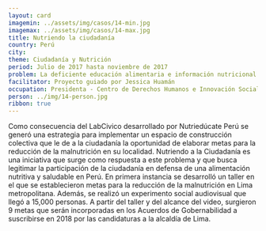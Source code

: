 ```yaml
---
layout: card
imagemin: ../assets/img/casos/14-min.jpg
imagemax: ../assets/img/casos/14-max.jpg
title: Nutriendo la ciudadanía
country: Perú
city:
theme: Ciudadanía y Nutrición
period: Julio de 2017 hasta noviembre de 2017
problem: La deficiente educación alimentaria e información nutricional implica una violación de los derechos de los consumidores de alimentos procesados, teniendo un efecto negativo en la salud de estos
facilitator: Proyecto guiado por Jessica Huamán
occupation: Presidenta - Centro de Derechos Humanos e Innovación Social
person: ../img/14-person.jpg
ribbon: true
---
```


Como consecuencia del LabCivico desarrollado por Nutriedúcate Perú se generó una estrategia para implementar un espacio de construcción colectiva que le de a la ciudadanía la oportunidad de elaborar metas para la reducción de la malnutrición en su localidad. Nutriendo a la Ciudadanía es una iniciativa que surge como respuesta a este problema y que busca legitimar la participación de la ciudadanía en defensa de una alimentación nutritiva y saludable en Perú. En primera instancia se desarrolló un taller en el que se establecieron metas para la reducción de la malnutrición en Lima metropolitana. Además, se realizó un experimento social audiovisual que llegó a 15,000 personas. A partir del taller y del alcance del video, surgieron 9 metas que serán incorporadas en los Acuerdos de Gobernabilidad a suscribirse en 2018 por las candidaturas a la alcaldía de Lima.
